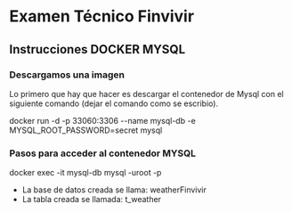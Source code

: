 # Examen Técnico Finvivir

## Instrucciones DOCKER MYSQL

### Descargamos una imagen
Lo primero que hay que hacer es descargar el contenedor de Mysql con el siguiente comando (dejar el comando como se escribio).

docker run -d -p 33060:3306 --name mysql-db -e MYSQL_ROOT_PASSWORD=secret mysql

### Pasos para acceder al contenedor MYSQL

docker exec -it mysql-db mysql -uroot -p

* La base de datos creada se llama: weatherFinvivir
* La tabla creada se llamada: t_weather